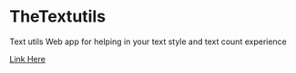 # TheTextutils
Text utils Web app for helping in your text style and text count experience

[Link Here](https://mytextutilizer.netlify.app/)
